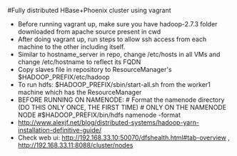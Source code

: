 #Fully distributed HBase+Phoenix cluster using vagrant

- Before running vagrant up, make sure you have hadoop-2.7.3 folder downloaded from apache source present in cwd
- After doing vagrant up, run steps to allow ssh access from each machine to the other including itself.
- Similar to hostname_server in repo, change /etc/hosts in all VMs and change /etc/hostname to reflect its FQDN
- Copy slaves file in repository to ResourceManager's $HADOOP_PREFIX/etc/hadoop
- To run hdfs: $HADOOP_PREFIX/sbin/start-all.sh from the worker1 machine which has the ResourceManager
- BEFORE RUNNING ON NAMENODE:
        # Format the namenode directory (DO THIS ONLY ONCE, THE FIRST TIME)
        # ONLY ON THE NAMENODE NODE
        #$HADOOP_PREFIX/bin/hdfs namenode -format
- http://www.alexjf.net/blog/distributed-systems/hadoop-yarn-installation-definitive-guide/
- Check web ui: http://192.168.33.10:50070/dfshealth.html#tab-overview , http://192.168.33.11:8088/cluster/nodes
